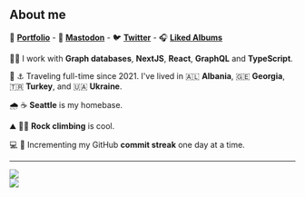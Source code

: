 ## About me

🎨  **[Portfolio](https://linesofcode.dev)** -  🐘  **[Mastodon](https://fosstodon.org/@linesofcode)** - 🐦  **[Twitter](https://twitter.com/linesofcodedev)**  -  🎧  **[Liked Albums](https://open.spotify.com/playlist/7cih3mDZUI4EbbPlCwWE9f?si=iwGeowETQVupFEoRurU_uA)**

🔬🥼 I work with **Graph databases**, **NextJS**, **React**, **GraphQL** and **TypeScript**.

🌊 ⚓ Traveling full-time since 2021. I've lived in 🇦🇱 **Albania**, 🇬🇪 **Georgia**, 🇹🇷 **Turkey**, and 🇺🇦 **Ukraine**.

🌧️ ☕ **Seattle** is my homebase.

⛰️ 🧗‍♂️ **Rock climbing** is cool.

💻 🚀 Incrementing my GitHub **commit streak** one day at a time.


---
![](https://github-readme-stats.vercel.app/api?username=TimMikeladze&theme=dark&hide_border=false&include_all_commits=true&count_private=true)<br/>
![](https://github-readme-streak-stats.herokuapp.com/?user=TimMikeladze&theme=dark&hide_border=false)<br/>


